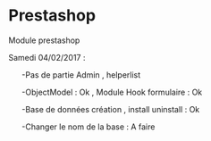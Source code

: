 # Prestashop
Module prestashop


Samedi 04/02/2017 : 
  <ul>-Pas de partie Admin , helperlist</ul>
  <ul>-ObjectModel : Ok , Module Hook formulaire : Ok</ul>
 <ul>-Base de données création , install uninstall : Ok </ul>
  <ul>-Changer le nom de la base : A faire</ul>
  
  
  
